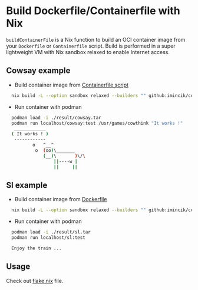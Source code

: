 # Build Dockerfile/Containerfile with Nix

`buildContainerFile` is a Nix function to build an OCI container image from
your `Dockerfile` or `Containerfile` script. Build is performed in a super
lightweight VM with Nix sandbox relaxed to enable Internet access.


## Cowsay example

* Build container image from [Containerfile script](flake.nix)

```bash
  nix build -L --option sandbox relaxed --builders "" github:imincik/containerfile-nix#cowsay-example
```

* Run container with podman

```bash
  podman load -i ./result/cowsay.tar
  podman run localhost/cowsay:test /usr/games/cowthink "It works !"
   ____________
  ( It works ! )
   ------------
          o   ^__^
           o  (oo)\_______
              (__)\       )\/\
                  ||----w |
                  ||     ||
```

## Sl example

* Build container image from [Dockerfile](Dockerfile)

```bash
  nix build -L --option sandbox relaxed --builders "" github:imincik/containerfile-nix#sl-example
```

* Run container with podman

```bash
  podman load -i ./result/sl.tar
  podman run localhost/sl:test

  Enjoy the train ...
```

## Usage

Check out [flake.nix](flake.nix) file.
